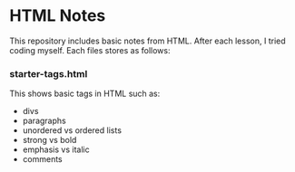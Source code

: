 # HTML Notes
This repository includes basic notes from HTML. After each lesson, I tried coding myself. Each files stores as follows:

### starter-tags.html
This shows basic tags in HTML such as:
- divs
- paragraphs
- unordered vs ordered lists
- strong vs bold
- emphasis vs italic
- comments


